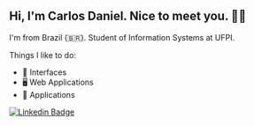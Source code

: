 ## Hi, I'm Carlos Daniel. Nice to meet you. 👋🏾

I'm from Brazil (🇧🇷). Student of Information Systems at UFPI.

Things I like to do:
- 🎨 Interfaces
- 🖥 Web Applications
- 📱 Applications

[![Linkedin Badge](https://img.shields.io/badge/-LinkedIn-blue?style=flat-square&logo=Linkedin&logoColor=white&link=https://www.linkedin.com/in/carlos-daniel-17a320196)](https://www.linkedin.com/in/carlos-daniel-17a320196)
